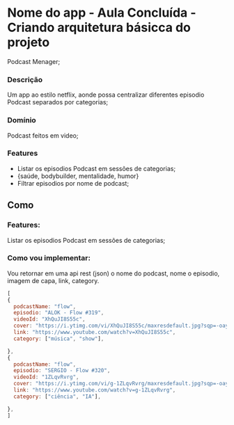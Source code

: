 # Nome do app - Aula Concluída - Criando arquitetura básicca do projeto
Podcast Menager;

### Descrição
Um app ao estilo netflix, aonde possa centralizar diferentes episodio Podcast
separados por categorias;

### Domínio
Podcast feitos em video;

### Features
- Listar os episodios Podcast em sessões de categorias;
 - {saúde, bodybuilder, mentalidade, humor}
- Filtrar episodios por nome de podcast;

## Como


### Features:
Listar os episodios Podcast em sessões de categorias;

### Como vou implementar:
Vou retornar em uma api rest (json) o
nome do podcast, nome o episodio, imagem de capa, link, category.

```js
[
{
  podcastName: "flow",
  episodio: "ALOK - Flow #319",
  videoId: "XhQuJI8S55c",
  cover: "https://i.ytimg.com/vi/XhQuJI8S55c/maxresdefault.jpg?sqp=-oaymwEnCNACELwBSFryq4qpAxkIARUAAIhCGAHYAQHiAQoIGBACGAY4AUAB&rs=AOn4CLDSDaw428aLerjMRrz3iU1Z4mI4xg",
  link: "https://www.youtube.com/watch?v=XhQuJI8S55c",
  category: ["música", "show"],

},
{
  podcastName: "flow",
  episodio: "SERGIO - Flow #320",
  videoId: "1ZLqvRvrg",
  cover: "https://i.ytimg.com/vi/g-1ZLqvRvrg/maxresdefault.jpg?sqp=-oaymwEnCNACELwBSFryq4qpAxkIARUAAIhCGAHYAQHiAQoIGBACGAY4AUAB&rs=AOn4CLCoHQOY0UNaJRAC5t7kbJse3LTiig",
  link: "https://www.youtube.com/watch?v=g-1ZLqvRvrg",
  category: ["ciência", "IA"],

},
]

```
